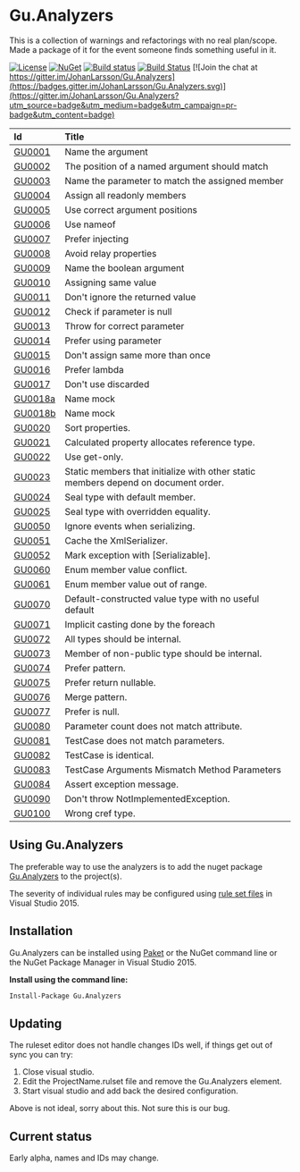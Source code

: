 # Gu.Analyzers

This is a collection of warnings and refactorings with no real plan/scope. Made a package of it for the event someone finds something useful in it.

[![License](https://img.shields.io/badge/license-MIT-blue.svg)](LICENSE)
[![NuGet](https://img.shields.io/nuget/v/Gu.Analyzers.svg)](https://www.nuget.org/packages/Gu.Analyzers/)
[![Build status](https://ci.appveyor.com/api/projects/status/nplt8lc7rhmgdi17/branch/master?svg=true)](https://ci.appveyor.com/project/JohanLarsson/gu-analyzers-qh7oa/branch/master)
[![Build Status](https://dev.azure.com/guorg/Gu.Analyzers/_apis/build/status/GuOrg.Gu.Analyzers?branchName=master)](https://dev.azure.com/guorg/Gu.Analyzers/_build/latest?definitionId=1&branchName=master)
[![Join the chat at https://gitter.im/JohanLarsson/Gu.Analyzers](https://badges.gitter.im/JohanLarsson/Gu.Analyzers.svg)](https://gitter.im/JohanLarsson/Gu.Analyzers?utm_source=badge&utm_medium=badge&utm_campaign=pr-badge&utm_content=badge)

| Id       | Title
| :--      | :--
| [GU0001](https://github.com/GuOrg/Gu.Analyzers/blob/master/documentation/GU0001.md)| Name the argument
| [GU0002](https://github.com/GuOrg/Gu.Analyzers/blob/master/documentation/GU0002.md)| The position of a named argument should match
| [GU0003](https://github.com/GuOrg/Gu.Analyzers/blob/master/documentation/GU0003.md)| Name the parameter to match the assigned member
| [GU0004](https://github.com/GuOrg/Gu.Analyzers/blob/master/documentation/GU0004.md)| Assign all readonly members
| [GU0005](https://github.com/GuOrg/Gu.Analyzers/blob/master/documentation/GU0005.md)| Use correct argument positions
| [GU0006](https://github.com/GuOrg/Gu.Analyzers/blob/master/documentation/GU0006.md)| Use nameof
| [GU0007](https://github.com/GuOrg/Gu.Analyzers/blob/master/documentation/GU0007.md)| Prefer injecting
| [GU0008](https://github.com/GuOrg/Gu.Analyzers/blob/master/documentation/GU0008.md)| Avoid relay properties
| [GU0009](https://github.com/GuOrg/Gu.Analyzers/blob/master/documentation/GU0009.md)| Name the boolean argument
| [GU0010](https://github.com/GuOrg/Gu.Analyzers/blob/master/documentation/GU0010.md)| Assigning same value
| [GU0011](https://github.com/GuOrg/Gu.Analyzers/blob/master/documentation/GU0011.md)| Don't ignore the returned value
| [GU0012](https://github.com/GuOrg/Gu.Analyzers/blob/master/documentation/GU0012.md)| Check if parameter is null
| [GU0013](https://github.com/GuOrg/Gu.Analyzers/blob/master/documentation/GU0013.md)| Throw for correct parameter
| [GU0014](https://github.com/GuOrg/Gu.Analyzers/blob/master/documentation/GU0014.md)| Prefer using parameter
| [GU0015](https://github.com/GuOrg/Gu.Analyzers/blob/master/documentation/GU0015.md)| Don't assign same more than once
| [GU0016](https://github.com/GuOrg/Gu.Analyzers/blob/master/documentation/GU0016.md)| Prefer lambda
| [GU0017](https://github.com/GuOrg/Gu.Analyzers/blob/master/documentation/GU0017.md)| Don't use discarded
| [GU0018a](https://github.com/GuOrg/Gu.Analyzers/blob/master/documentation/GU0018a.md)| Name mock
| [GU0018b](https://github.com/GuOrg/Gu.Analyzers/blob/master/documentation/GU0018b.md)| Name mock
| [GU0020](https://github.com/GuOrg/Gu.Analyzers/blob/master/documentation/GU0020.md)| Sort properties.
| [GU0021](https://github.com/GuOrg/Gu.Analyzers/blob/master/documentation/GU0021.md)| Calculated property allocates reference type.
| [GU0022](https://github.com/GuOrg/Gu.Analyzers/blob/master/documentation/GU0022.md)| Use get-only.
| [GU0023](https://github.com/GuOrg/Gu.Analyzers/blob/master/documentation/GU0023.md)| Static members that initialize with other static members depend on document order.
| [GU0024](https://github.com/GuOrg/Gu.Analyzers/blob/master/documentation/GU0024.md)| Seal type with default member.
| [GU0025](https://github.com/GuOrg/Gu.Analyzers/blob/master/documentation/GU0025.md)| Seal type with overridden equality.
| [GU0050](https://github.com/GuOrg/Gu.Analyzers/blob/master/documentation/GU0050.md)| Ignore events when serializing.
| [GU0051](https://github.com/GuOrg/Gu.Analyzers/blob/master/documentation/GU0051.md)| Cache the XmlSerializer.
| [GU0052](https://github.com/GuOrg/Gu.Analyzers/blob/master/documentation/GU0052.md)| Mark exception with [Serializable].
| [GU0060](https://github.com/GuOrg/Gu.Analyzers/blob/master/documentation/GU0060.md)| Enum member value conflict.
| [GU0061](https://github.com/GuOrg/Gu.Analyzers/blob/master/documentation/GU0061.md)| Enum member value out of range.
| [GU0070](https://github.com/GuOrg/Gu.Analyzers/blob/master/documentation/GU0070.md)| Default-constructed value type with no useful default
| [GU0071](https://github.com/GuOrg/Gu.Analyzers/blob/master/documentation/GU0071.md)| Implicit casting done by the foreach
| [GU0072](https://github.com/GuOrg/Gu.Analyzers/blob/master/documentation/GU0072.md)| All types should be internal.
| [GU0073](https://github.com/GuOrg/Gu.Analyzers/blob/master/documentation/GU0073.md)| Member of non-public type should be internal.
| [GU0074](https://github.com/GuOrg/Gu.Analyzers/blob/master/documentation/GU0074.md)| Prefer pattern.
| [GU0075](https://github.com/GuOrg/Gu.Analyzers/blob/master/documentation/GU0075.md)| Prefer return nullable.
| [GU0076](https://github.com/GuOrg/Gu.Analyzers/blob/master/documentation/GU0076.md)| Merge pattern.
| [GU0077](https://github.com/GuOrg/Gu.Analyzers/blob/master/documentation/GU0077.md)| Prefer is null.
| [GU0080](https://github.com/GuOrg/Gu.Analyzers/blob/master/documentation/GU0080.md)| Parameter count does not match attribute.
| [GU0081](https://github.com/GuOrg/Gu.Analyzers/blob/master/documentation/GU0081.md)| TestCase does not match parameters.
| [GU0082](https://github.com/GuOrg/Gu.Analyzers/blob/master/documentation/GU0082.md)| TestCase is identical.
| [GU0083](https://github.com/GuOrg/Gu.Analyzers/blob/master/documentation/GU0083.md)| TestCase Arguments Mismatch Method Parameters
| [GU0084](https://github.com/GuOrg/Gu.Analyzers/blob/master/documentation/GU0084.md)| Assert exception message.
| [GU0090](https://github.com/GuOrg/Gu.Analyzers/blob/master/documentation/GU0090.md)| Don't throw NotImplementedException.
| [GU0100](https://github.com/GuOrg/Gu.Analyzers/blob/master/documentation/GU0100.md)| Wrong cref type.

## Using Gu.Analyzers

The preferable way to use the analyzers is to add the nuget package [Gu.Analyzers](https://www.nuget.org/packages/Gu.Analyzers/)
to the project(s).

The severity of individual rules may be configured using [rule set files](https://msdn.microsoft.com/en-us/library/dd264996.aspx)
in Visual Studio 2015.

## Installation

Gu.Analyzers can be installed using [Paket](https://fsprojects.github.io/Paket/) or the NuGet command line or the NuGet Package Manager in Visual Studio 2015.


**Install using the command line:**
```bash
Install-Package Gu.Analyzers
```

## Updating

The ruleset editor does not handle changes IDs well, if things get out of sync you can try:

1) Close visual studio.
2) Edit the ProjectName.rulset file and remove the Gu.Analyzers element.
3) Start visual studio and add back the desired configuration.

Above is not ideal, sorry about this. Not sure this is our bug.


## Current status

Early alpha, names and IDs may change.
